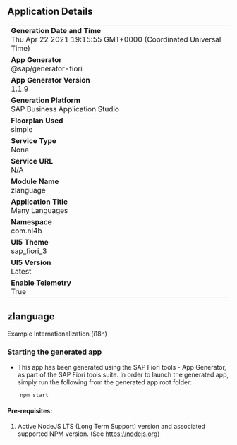 ## Application Details
|               |
| ------------- |
|**Generation Date and Time**<br>Thu Apr 22 2021 19:15:55 GMT+0000 (Coordinated Universal Time)|
|**App Generator**<br>@sap/generator-fiori|
|**App Generator Version**<br>1.1.9|
|**Generation Platform**<br>SAP Business Application Studio|
|**Floorplan Used**<br>simple|
|**Service Type**<br>None|
|**Service URL**<br>N/A
|**Module Name**<br>zlanguage|
|**Application Title**<br>Many Languages|
|**Namespace**<br>com.nl4b|
|**UI5 Theme**<br>sap_fiori_3|
|**UI5 Version**<br>Latest|
|**Enable Telemetry**<br>True|

## zlanguage

Example Internationalization (i18n)

### Starting the generated app

-   This app has been generated using the SAP Fiori tools - App Generator, as part of the SAP Fiori tools suite.  In order to launch the generated app, simply run the following from the generated app root folder:

```
    npm start
```


#### Pre-requisites:

1. Active NodeJS LTS (Long Term Support) version and associated supported NPM version.  (See https://nodejs.org)


